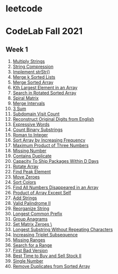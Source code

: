 # leetcode
 # CodeLab Fall 2021
## Week 1
<ol>
<li> <a href="https://leetcode.com/problems/multiply-strings/" >Multiply Strings</a></li>
<li> <a href="https://leetcode.com/problems/string-compression/"> String Compression</a></li>
<li><a href="https://leetcode.com/problems/implement-strstr/" title="">Implement strStr()	</a></li>
<li><a href="https://leetcode.com/problems/merge-k-sorted-lists/" title="">Merge k Sorted Lists	</a></li>
<li><a href="https://leetcode.com/problems/merge-sorted-array/" title="">Merge Sorted Array	</a></li>
<li><a href="https://leetcode.com/problems/kth-largest-element-in-an-array/" title="">Kth Largest Element in an Array	</a></li>
<li><a href="https://leetcode.com/problems/search-in-rotated-sorted-array/" title="">Search in Rotated Sorted Array	</a></li>
<li><a href="https://leetcode.com/problems/spiral-matrix/" title="">Spiral Matrix	</a></li>
<li><a href="https://leetcode.com/problems/merge-intervals/" title="">Merge Intervals	</a></li>
<li><a href="https://leetcode.com/problems/3sum/">3 Sum  </a></li>
<li><a href="https://leetcode.com/problems/subdomain-visit-count/" title="">Subdomain Visit Count	</a></li>
<li><a href="https://leetcode.com/problems/reconstruct-original-digits-from-english/" title="">Reconstruct Original Digits from English	 </a></li>
<li><a href="https://leetcode.com/problems/expressive-words/" title="">Expressive Words	</a></li>
<li><a href="https://leetcode.com/problems/count-binary-substrings/" title="">Count Binary Substrings	</a></li>
<li><a href="https://leetcode.com/problems/roman-to-integer/" title="">Roman to Integer	</a></li>
<li><a href="https://leetcode.com/problems/sort-array-by-increasing-frequency/ " title="">Sort Array by Increasing Frequency	</a></li>
<li><a href="https://leetcode.com/problems/maximum-product-of-three-numbers/" title="">Maximum Product of Three Numbers </a></li>
<li><a href="https://leetcode.com/problems/missing-number/" title="">Missing Number	</a></li>
<li><a href="https://leetcode.com/problems/contains-duplicate/" title="">Contains Duplicate	</a></li>
<li><a href="https://leetcode.com/problems/capacity-to-ship-packages-within-d-days/" title="">Capacity To Ship Packages Within D Days	</a></li>
<li><a href="https://leetcode.com/problems/rotate-array/" title="">Rotate Array	</a></li>
<li><a href="https://leetcode.com/problems/find-peak-element/" title="">Find Peak Element	</a></li>
<li><a href="https://leetcode.com/problems/move-zeroes/" title="">Move Zeroes	</a></li>
<li><a href="https://leetcode.com/problems/sort-colors/" title="">Sort Colors	</a></li>
<li><a href="https://leetcode.com/problems/find-all-numbers-disappeared-in-an-array/" title="">Find All Numbers Disappeared in an Array 	</a></li>
<li><a href="https://leetcode.com/problems/product-of-array-except-self/" title="">Product of Array Except Self	</a></li>
<li><a href="https://leetcode.com/problems/add-strings/" title="">Add Strings	</a></li>
<li><a href="https://leetcode.com/problems/valid-palindrome-ii/" title="">Valid Palindrome II	</a></li>
<li><a href="https://leetcode.com/problems/reorganize-string/" title="">Reorganize String	</a></li>
<li><a href="https://leetcode.com/problems/longest-common-prefix/" title="">Longest Common Prefix	</a></li>
<li><a href="https://leetcode.com/problems/group-anagrams/" title="">Group Anagrams	</a></li>
<li><a href="https://leetcode.com/problems/set-matrix-zeroes/" title="">Set Matrix Zeroes	 \</a></li>
<li><a href="https://leetcode.com/problems/longest-substring-without-repeating-characters/" title="">Longest Substring Without Repeating Characters	</a></li>
<li><a href="https://leetcode.com/problems/increasing-triplet-subsequence/ " title="">Increasing Triplet Subsequence	</a></li>
<li><a href="https://leetcode.com/problems/summary-ranges/" title="">Missing Ranges	 </a></li>
<li><a href="https://leetcode.com/problems/find-first-and-last-position-of-element-in-sorted-array/ " title="">Search for a Range	</a></li>
<li><a href="https://leetcode.com/problems/first-bad-version/" title="">First Bad Version	</a></li>
<li><a href="https://leetcode.com/problems/best-time-to-buy-and-sell-stock-ii/" title="">Best Time to Buy and Sell Stock II	 </a></li>
<li><a href="https://leetcode.com/problems/single-number/" title="">Single Number	 </a></li>
<li><a href="https://leetcode.com/problems/remove-duplicates-from-sorted-array/ " title="">Remove Duplicates from Sorted Array	</a></li>

</ol>
